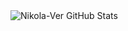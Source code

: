 <img alt="Nikola-Ver GitHub Stats"  src="https://i.pinimg.com/originals/81/d2/bf/81d2bffd2d12c8275ab2c708b3fd5297.gif"/>
